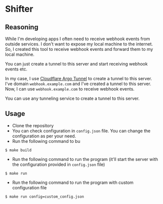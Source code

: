 # Shifter

## Reasoning
While I'm developing apps I often need to receive webhook events from outside services. I don't want to expose my local machine to the internet. So, I created this tool to receive webhook events and forward them to my local machine.

You can just create a tunnel to this server and start receiving webhook events etc.

In my case, I use [Cloudflare Argo Tunnel](https://developers.cloudflare.com/cloudflare-one/connections/connect-apps) to create a tunnel to this server. I've domain `webhook.example.com` and I've created a tunnel to this server. Now, I can use `webhook.example.com` to receive webhook events.

You can use any tunneling service to create a tunnel to this server.

## Usage

- Clone the repository
- You can check configuration in `config.json` file. You can change the configuration as per your need.
- Run the following command to bu

```shell
$ make build
```

- Run the following command to run the program (it'll start the server with the configuration provided in `config.json` file)

```shell
$ make run
```

- Run the following command to run the program with custom configuration file

```shell
$ make run config=custom_config.json
```